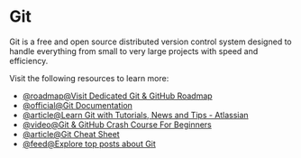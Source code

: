 # Git

Git is a free and open source distributed version control system designed to handle everything from small to very large projects with speed and efficiency.

Visit the following resources to learn more:

- [@roadmap@Visit Dedicated Git & GitHub Roadmap](https://roadmap.sh/git-github)
- [@official@Git Documentation](https://git-scm.com/)
- [@article@Learn Git with Tutorials, News and Tips - Atlassian](https://www.atlassian.com/git)
- [@video@Git & GitHub Crash Course For Beginners](https://www.youtube.com/watch?v=SWYqp7iY_Tc)
- [@article@Git Cheat Sheet](https://cs.fyi/guide/git-cheatsheet)
- [@feed@Explore top posts about Git](https://app.daily.dev/tags/git?ref=roadmapsh)

